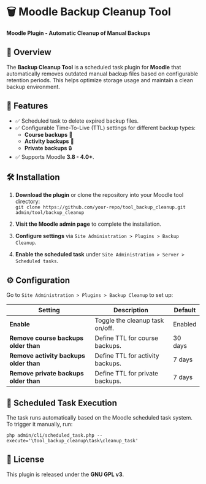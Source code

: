 # 🗑️ Moodle Backup Cleanup Tool

**Moodle Plugin - Automatic Cleanup of Manual Backups**

## 📌 Overview

The **Backup Cleanup Tool** is a scheduled task plugin for **Moodle** that automatically removes outdated manual backup files based on configurable retention periods. This helps optimize storage usage and maintain a clean backup environment.

## 🚀 Features

-   ✅ Scheduled task to delete expired backup files.
-   ✅ Configurable Time-To-Live (TTL) settings for different backup types:
    -   **Course backups** 🏫
    -   **Activity backups** 📌
    -   **Private backups** 🔒
-   ✅ Supports Moodle **3.8 - 4.0+**.

## 🛠️ Installation

1.  **Download the plugin** or clone the repository into your Moodle tool directory:    
    `git clone https://github.com/your-repo/tool_backup_cleanup.git admin/tool/backup_cleanup` 
    
2.  **Visit the Moodle admin page** to complete the installation.
3.  **Configure settings** via `Site Administration > Plugins > Backup Cleanup`.
4.  **Enable the scheduled task** under `Site Administration > Server > Scheduled tasks`.

## ⚙️ Configuration

Go to `Site Administration > Plugins > Backup Cleanup` to set up:

| Setting                        | Description                              | Default    |
|--------------------------------|------------------------------------------|------------|
| **Enable**                     | Toggle the cleanup task on/off.      | Enabled |
| **Remove course backups older than**  | Define TTL for course backups.  | 30 days |
| **Remove activity backups older than** | Define TTL for activity backups.  | 7 days  |
| **Remove private backups older than**  | Define TTL for private backups. | 7 days  |

## 🔄 Scheduled Task Execution

The task runs automatically based on the Moodle scheduled task system.  
To trigger it manually, run:

`php admin/cli/scheduled_task.php --execute='\tool_backup_cleanup\task\cleanup_task'` 

## 📜 License

This plugin is released under the **GNU GPL v3**.